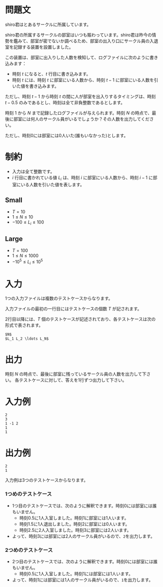 # 問題文

shiro君はとあるサークルに所属しています。

shiro君の所属するサークルの部室はいつも賑わっています。shiro君は昨今の情勢を鑑みて、部室が密でないか調べるため、部室の出入り口にサークル員の入退室を記録する装置を設置しました。

この装置は、部室に出入りした人数を検知して、ログファイルに次のように書き込みます：

- 時刻 $t$ になると、$t$ 行目に書き込みます。
- 時刻 $t$ には、時刻 $t$ に部室にいる人数から、時刻 $t-1$ に部室にいる人数を引いた値を書き込みます。

ただし、時刻 $t-1$ から時刻 $t$ の間に人が部室を出入りするタイミングは、時刻 $t - 0.5$ のみであるとし、時刻は全て非負整数であるとします。

時刻 $1$ から $N$ まで記録したログファイルが与えられます。時刻 $N$ の時点で、最後に部室には何人のサークル員がいるでしょうか？その人数を出力してください。

ただし、時刻0には部室には0人いた(誰もいなかった)とします。

# 制約

- 入力は全て整数です。
- $i$ 行目に書かれている値 $L_i$ は、時刻 $i$ に部室にいる人数から、時刻 $i-1$ に部室にいる人数を引いた値を表します。

## Small

- $T=10$
- $1 \leq N \leq 10$
- $-100 \leq L_i \leq 100$

## Large

- $T=100$
- $1 \leq N \leq 1000$
- $-10^5 \leq L_i \leq 10^5$

# 入力

1つの入力ファイルは複数のテストケースからなります。

入力ファイルの最初の一行目にはテストケースの個数 $T$ が記されます。

2行目以降には、$T$ 個のテストケースが記述されており、各テストケースは次の形式で表されます。

```
$N$
$L_1 L_2 \ldots L_N$
```

# 出力

時刻 $N$ の時点で、最後に部室に残っているサークル員の人数を出力して下さい。
各テストケースに対して、答えを1行ずつ出力して下さい。

# 入力例

```
2
3
1 -1 2
1
1
```

# 出力例
```
2
1
```

入力例は3つのテストケースからなります。

### 1つめのテストケース

- 1つ目のテストケースでは、次のように解釈できます。時刻0には部室には誰もいません。
    - 時刻0.5に1人入室しました。時刻1に部室には1人います。
    - 時刻1.5に1人退出しました。時刻2に部室には0人います。
    - 時刻2.5に2人入室しました。時刻3に部室には2人います。
- よって、時刻3には部室には2人のサークル員がいるので、`2`を出力します。

### 2つめのテストケース

- 2つ目のテストケースでは、次のように解釈できます。時刻0には部室には誰もいません。
    - 時刻0.5に1人入室しました。時刻1には部室には1人います。
- よって、時刻1には部室には1人のサークル員がいるので、`1`を出力します。
